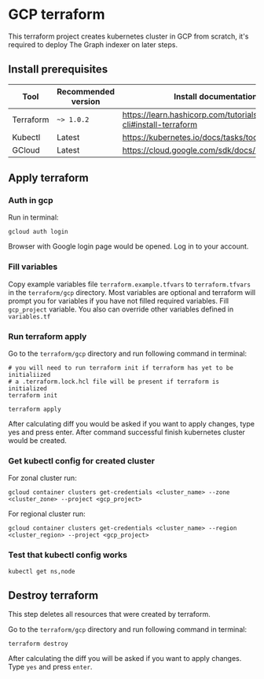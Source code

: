 # GCP terraform
This terraform project creates kubernetes cluster in GCP from scratch, it's required to deploy The Graph indexer on later steps.

## Install prerequisites
| Tool | Recommended version | Install documentation link |
| ------------ | ------------ | ------------ |
| Terraform | `~> 1.0.2` | https://learn.hashicorp.com/tutorials/terraform/install-cli#install-terraform |
| Kubectl | Latest | https://kubernetes.io/docs/tasks/tools/#kubectl |
| GCloud | Latest | https://cloud.google.com/sdk/docs/install |

## Apply terraform
### Auth in gcp
Run in terminal:
```
gcloud auth login
```

Browser with Google login page would be opened. Log in to your account.

### Fill variables
Copy example variables file `terraform.example.tfvars` to `terraform.tfvars` in the `terraform/gcp` directory.
Most variables are optional and terraform will prompt you for variables if you have not filled required variables.
Fill `gcp_project` variable. You also can override other variables defined in `variables.tf`

### Run terraform apply
Go to the `terraform/gcp` directory and run following command in terminal:
```
# you will need to run terraform init if terraform has yet to be initialiized
# a .terraform.lock.hcl file will be present if terraform is initialized
terraform init

terraform apply
```

After calculating diff you would be asked if you want to apply changes, type yes and press enter.
After command successful finish kubernetes cluster would be created.

### Get kubectl config for created cluster
For zonal cluster run:
```
gcloud container clusters get-credentials <cluster_name> --zone <cluster_zone> --project <gcp_project>
```

For regional cluster run:
```
gcloud container clusters get-credentials <cluster_name> --region <cluster_region> --project <gcp_project>
```

### Test that kubectl config works
```
kubectl get ns,node
```

## Destroy terraform
This step deletes all resources that were created by terraform.

Go to the `terraform/gcp` directory and run following command in terminal:
```
terraform destroy
```

After calculating the diff you will be asked if you want to apply changes. Type `yes` and press `enter`.

